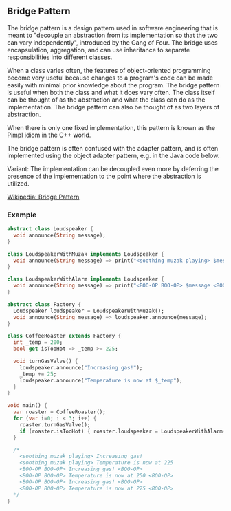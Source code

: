 ## Bridge Pattern

The bridge pattern is a design pattern used in software engineering that is meant to "decouple an abstraction from its implementation so that the two can vary independently", introduced by the Gang of Four. The bridge uses encapsulation, aggregation, and can use inheritance to separate responsibilities into different classes.

When a class varies often, the features of object-oriented programming become very useful because changes to a program's code can be made easily with minimal prior knowledge about the program. The bridge pattern is useful when both the class and what it does vary often. The class itself can be thought of as the abstraction and what the class can do as the implementation. The bridge pattern can also be thought of as two layers of abstraction.

When there is only one fixed implementation, this pattern is known as the Pimpl idiom in the C++ world.

The bridge pattern is often confused with the adapter pattern, and is often implemented using the object adapter pattern, e.g. in the Java code below.

Variant: The implementation can be decoupled even more by deferring the presence of the implementation to the point where the abstraction is utilized.

[Wikipedia: Bridge Pattern](https://en.wikipedia.org/wiki/Bridge_pattern)

### Example

```dart
abstract class Loudspeaker {
  void announce(String message);
}

class LoudspeakerWithMuzak implements Loudspeaker {
  void announce(String message) => print("<soothing muzak playing> $message");
}

class LoudspeakerWithAlarm implements Loudspeaker {
  void announce(String message) => print("<BOO-OP BOO-OP> $message <BOO-OP>");
}

abstract class Factory {
  Loudspeaker loudspeaker = LoudspeakerWithMuzak();
  void announce(String message) => loudspeaker.announce(message);
}

class CoffeeRoaster extends Factory {
  int _temp = 200;
  bool get isTooHot => _temp >= 225;

  void turnGasValve() {
    loudspeaker.announce("Increasing gas!");
    _temp += 25;
    loudspeaker.announce("Temperature is now at $_temp");
  }
}

void main() {
  var roaster = CoffeeRoaster();
  for (var i=0; i < 3; i++) {
    roaster.turnGasValve();
    if (roaster.isTooHot) { roaster.loudspeaker = LoudspeakerWithAlarm(); }
  }

  /*
    <soothing muzak playing> Increasing gas!
    <soothing muzak playing> Temperature is now at 225
    <BOO-OP BOO-OP> Increasing gas! <BOO-OP>
    <BOO-OP BOO-OP> Temperature is now at 250 <BOO-OP>
    <BOO-OP BOO-OP> Increasing gas! <BOO-OP>
    <BOO-OP BOO-OP> Temperature is now at 275 <BOO-OP>
  */
}
```
